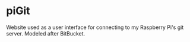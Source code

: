# piGit
Website used as a user interface for connecting to my Raspberry Pi's git server. Modeled after BitBucket.
